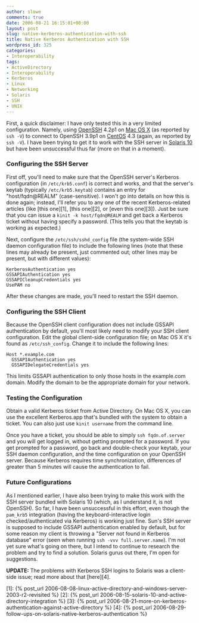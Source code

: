 ```yaml
---
author: slowe
comments: true
date: 2006-08-21 16:15:01+00:00
layout: post
slug: native-kerberos-authentication-with-ssh
title: Native Kerberos Authentication with SSH
wordpress_id: 325
categories:
- Interoperability
tags:
- ActiveDirectory
- Interoperability
- Kerberos
- Linux
- Networking
- Solaris
- SSH
- UNIX
---
```


First, a quick disclaimer: I have only tested this in a very limited configuration. Namely, using [OpenSSH](http://www.openssh.org/) 4.2p1 on [Mac OS X](http://www.apple.com/macosx/) (as reported by `ssh -V`) to connect to OpenSSH 3.9p1 on [CentOS](http://www.centos.org/) 4.3 (again, as reported by `ssh -V`). I have been trying to get it to work with the SSH server in [Solaris 10](http://www.sun.com/software/solaris/) but have been unsuccessful thus far (more on that in a moment).

### Configuring the SSH Server

First off, you'll need to make sure that the OpenSSH server's Kerberos configuration (in `/etc/krb5.conf`) is correct and works, and that the server's keytab (typically `/etc/krb5.keytab`) contains an entry for "host/fqdn@REALM" (case-sensitive). I won't go into details on how this is done again; instead, I'll refer you to any one of the recent Kerberos-related articles (like [this one][1], [this one][2], or [even this one][3]). Just be sure that you can issue a `kinit -k host/fqdn@REALM` and get back a Kerberos ticket without having specify a password. (This tells you that the keytab is working as expected.)

Next, configure the `/etc/ssh/sshd_config` file (the system-wide SSH daemon configuration file) to include the following lines (note that these lines may already be present, just commented out; other lines may be present, but with different values):

    KerberosAuthentication yes
    GSSAPIAuthentication yes
    GSSAPICleanupCredentials yes
    UsePAM no

After these changes are made, you'll need to restart the SSH daemon.

### Configuring the SSH Client

Because the OpenSSH client configuration does not include GSSAPI authentication by default, you'll most likely need to modify your SSH client configuration. Edit the global client-side configuration file; on Mac OS X it's found as `/etc/ssh_config`. Change it to include the following lines:

    Host *.example.com
      GSSAPIAuthentication yes
      GSSAPIDelegateCredentials yes

This limits GSSAPI authentication to only those hosts in the example.com domain. Modify the domain to be the appropriate domain for your network.

### Testing the Configuration

Obtain a valid Kerberos ticket from Active Directory. On Mac OS X, you can use the excellent Kerberos.app that's bundled with the system to obtain a ticket. You can also just use `kinit username` from the command line.

Once you have a ticket, you should be able to simply `ssh fqdn.of.server` and you will get logged in, without getting prompted for a password. If you get prompted for a password, go back and double-check your keytab, your SSH daemon configuration, and the time configuration on your OpenSSH server. Because Kerberos requires time synchronization, differences of greater than 5 minutes will cause the authentication to fail.

### Future Configurations

As I mentioned earlier, I have also been trying to make this work with the SSH server bundled with Solaris 10 (which, as I understand it, is not OpenSSH). So far, I have been unsuccessful in this effort, even though the `pam_krb5` integration (having the keyboard-interactive login checked/authenticated via Kerberos) is working just fine. Sun's SSH server is supposed to include GSSAPI authentication enabled by default, but for some reason my client is throwing a "Server not found in Kerberos database" error (seen when running `ssh -vvv full.server.name`). I'm not yet sure what's going on there, but I intend to continue to research the problem and try to find a solution. Solaris gurus out there, I'm open for suggestions.

**UPDATE:** The problems with Kerberos SSH logins to Solaris was a client-side issue; read more about that [here][4].

[1]: {% post_url 2006-08-08-linux-active-directory-and-windows-server-2003-r2-revisited %}
[2]: {% post_url 2006-08-15-solaris-10-and-active-directory-integration %}
[3]: {% post_url 2006-08-21-more-on-kerberos-authentication-against-active-directory %}
[4]: {% post_url 2006-08-29-follow-ups-on-solaris-native-kerberos-authentication %}

